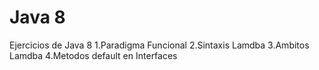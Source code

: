 # Java 8
Ejercicios de Java 8
1.Paradigma Funcional
2.Sintaxis Lamdba
3.Ambitos Lamdba
4.Metodos default en Interfaces